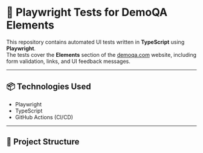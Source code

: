 
# 🧪 Playwright Tests for DemoQA Elements

This repository contains automated UI tests written in **TypeScript** using **Playwright**.  
The tests cover the **Elements** section of the [demoqa.com](https://demoqa.com/) website, including form validation, links, and UI feedback messages.

---

## 📦 Technologies Used

- Playwright
- TypeScript
- GitHub Actions (CI/CD)

---

## 📁 Project Structure

